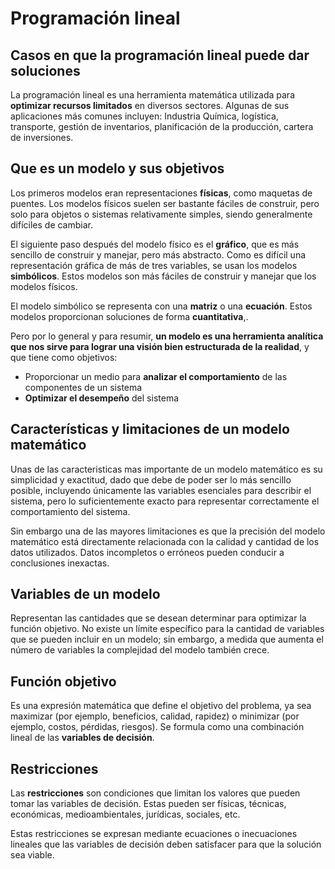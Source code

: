 # Programación lineal

## Casos en que la programación lineal puede dar soluciones

La programación lineal es una herramienta matemática utilizada para **optimizar recursos limitados** en diversos sectores. Algunas de sus aplicaciones más comunes incluyen: Industria Química, logística, transporte, gestión de inventarios, planificación de la producción, cartera de inversiones.

## Que es un modelo y sus objetivos

Los primeros modelos eran representaciones **físicas**, como maquetas de puentes. Los modelos físicos suelen ser bastante fáciles de construir, pero solo para objetos o sistemas relativamente simples, siendo generalmente difíciles de cambiar.

El siguiente paso después del modelo físico es el **gráfico**, que es más sencillo de construir y manejar, pero más abstracto. Como es difícil una representación gráfica de más de tres variables, se usan los modelos **simbólicos**. Estos modelos son más fáciles de construir y manejar que los modelos físicos.

El modelo simbólico se representa con una **matriz** o una **ecuación**. Estos modelos proporcionan soluciones de forma **cuantitativa**,.

Pero por lo general y para resumir, **un modelo es una herramienta analítica que nos sirve para lograr una visión bien estructurada de la realidad**, y que tiene como objetivos:

-   Proporcionar un medio para **analizar el comportamiento** de las componentes de un sistema
-   **Optimizar el desempeño** del sistema

## Características y limitaciones de un modelo matemático

Unas de las caracteristicas mas importante de un modelo matemático es su simplicidad y exactitud, dado que debe de poder ser lo más sencillo posible, incluyendo únicamente las variables esenciales para describir el sistema, pero lo suficientemente exacto para representar correctamente el comportamiento del sistema.

Sin embargo una de las mayores limitaciones es que la precisión del modelo matemático está directamente relacionada con la calidad y cantidad de los datos utilizados. Datos incompletos o erróneos pueden conducir a conclusiones inexactas.

## Variables de un modelo

Representan las cantidades que se desean determinar para optimizar la función objetivo. No existe un límite específico para la cantidad de variables que se pueden incluir en un modelo; sin embargo, a medida que aumenta el número de variables la complejidad del modelo también crece.

## Función objetivo

Es una expresión matemática que define el objetivo del problema, ya sea maximizar (por ejemplo, beneficios, calidad, rapidez) o minimizar (por ejemplo, costos, pérdidas, riesgos). Se formula como una combinación lineal de las **variables de decisión**.

## Restricciones

Las **restricciones** son condiciones que limitan los valores que pueden tomar las variables de decisión. Estas pueden ser físicas, técnicas, económicas, medioambientales, jurídicas, sociales, etc.

Estas restricciones se expresan mediante ecuaciones o inecuaciones lineales que las variables de decisión deben satisfacer para que la solución sea viable.
